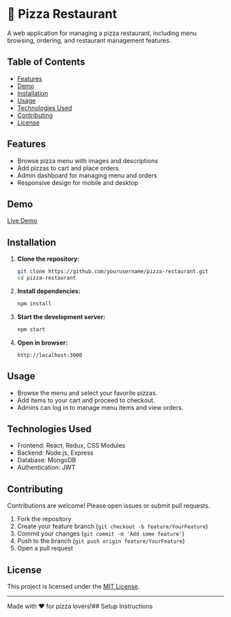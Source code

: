 # 🍕 Pizza Restaurant

A web application for managing a pizza restaurant, including menu browsing, ordering, and restaurant management features.

## Table of Contents

- [Features](#features)
- [Demo](#demo)
- [Installation](#installation)
- [Usage](#usage)
- [Technologies Used](#technologies-used)
- [Contributing](#contributing)
- [License](#license)

## Features

- Browse pizza menu with images and descriptions
- Add pizzas to cart and place orders
- Admin dashboard for managing menu and orders
- Responsive design for mobile and desktop

## Demo

[Live Demo](#) <!-- Replace with your deployed link -->

## Installation

1. **Clone the repository:**
    ```bash
    git clone https://github.com/yourusername/pizza-restaurant.git
    cd pizza-restaurant
    ```

2. **Install dependencies:**
    ```bash
    npm install
    ```

3. **Start the development server:**
    ```bash
    npm start
    ```

4. **Open in browser:**
    ```
    http://localhost:3000
    ```

## Usage

- Browse the menu and select your favorite pizzas.
- Add items to your cart and proceed to checkout.
- Admins can log in to manage menu items and view orders.

## Technologies Used

- Frontend: React, Redux, CSS Modules
- Backend: Node.js, Express
- Database: MongoDB
- Authentication: JWT

## Contributing

Contributions are welcome! Please open issues or submit pull requests.

1. Fork the repository
2. Create your feature branch (`git checkout -b feature/YourFeature`)
3. Commit your changes (`git commit -m 'Add some feature'`)
4. Push to the branch (`git push origin feature/YourFeature`)
5. Open a pull request

## License

This project is licensed under the [MIT License](LICENSE).

---

Made with ❤️ for pizza lovers!## Setup Instructions
